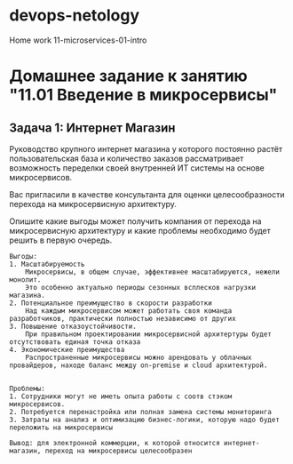 # devops-netology  
Home work 11-microservices-01-intro
# Домашнее задание к занятию "11.01 Введение в микросервисы"

## Задача 1: Интернет Магазин

Руководство крупного интернет магазина у которого постоянно растёт пользовательская база и количество заказов рассматривает возможность переделки своей внутренней ИТ системы на основе микросервисов. 

Вас пригласили в качестве консультанта для оценки целесообразности перехода на микросервисную архитектуру. 

Опишите какие выгоды может получить компания от перехода на микросервисную архитектуру и какие проблемы необходимо будет решить в первую очередь.

````
Выгоды:
1. Масштабируемость
    Микросервисы, в общем случае, эффективнее масштабируются, нежели монолит. 
    Это особенно актуально периоды сезонных всплесков нагрузки магазина.
2. Потенциальное преимущество в скорости разработки
    Над каждым микросервисом может работать своя команда разработчиков, практически полностью независимо от других
3. Повышение отказоустойчивости.
    При правильном проектировании микросервисной архитертуры будет отсутствовать единая точка отказа
4. Экономические преимущества
    Распространенные микросервисы можно арендовать у облачных провайдеров, находе баланс между on-premise и cloud архитектурой.


Проблемы:
1. Сотрудники могут не иметь опыта работы с соотв стэком микросервисов.
2. Потребуется перенастройка или полная замена системы мониторинга
3. Затраты на анализ и оптимизацию бизнес-логики, которую надо будет переложить на микросервисы

Вывод: для электронной коммерции, к которой относится интернет-магазин, переход на микросервисы целесообразен
````